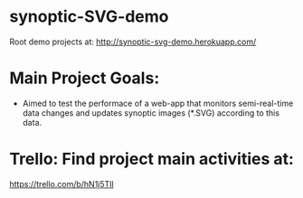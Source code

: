 synoptic-SVG-demo
=================

Root demo projects at:
http://synoptic-svg-demo.herokuapp.com/

# Main Project Goals:

 * Aimed to test the performace of a web-app that monitors semi-real-time data changes and updates synoptic images (*.SVG) according to this data.

# Trello: Find project main activities at:

https://trello.com/b/hN1j5TIl